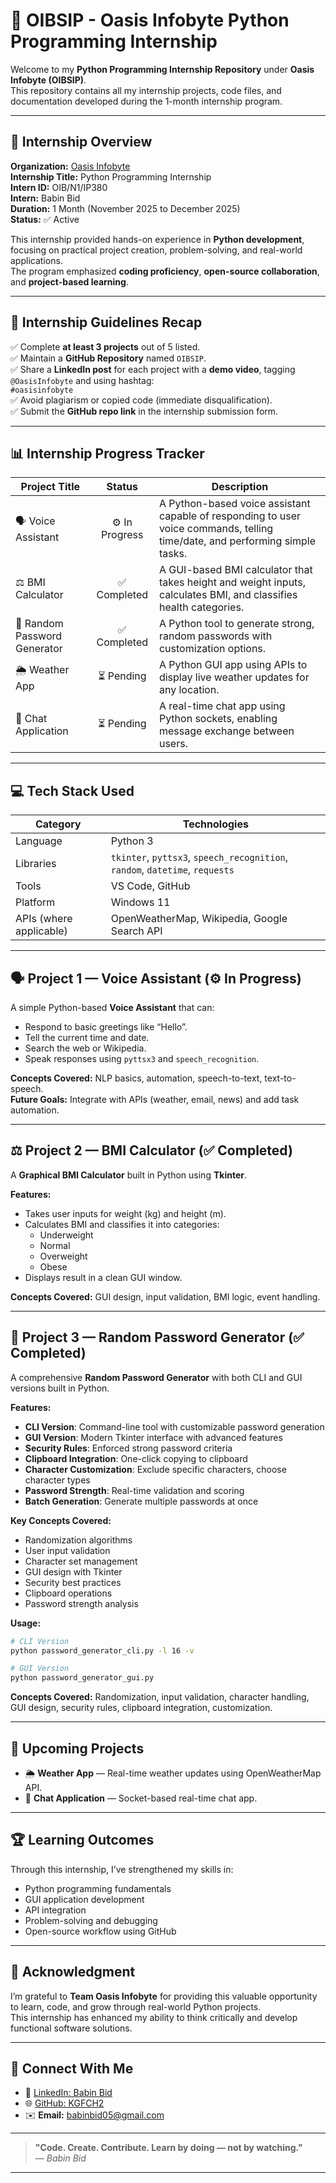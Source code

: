 # 🐍 OIBSIP - Oasis Infobyte Python Programming Internship

Welcome to my **Python Programming Internship Repository** under **Oasis Infobyte (OIBSIP)**.  
This repository contains all my internship projects, code files, and documentation developed during the 1-month internship program.

---

## 🚀 Internship Overview

**Organization:** [Oasis Infobyte](https://www.oasisinfobyte.com)  
**Internship Title:** Python Programming Internship  
**Intern ID:** OIB/N1/IP380  
**Intern:** Babin Bid  
**Duration:** 1 Month (November 2025 to December 2025)  
**Status:** ✅ Active  

This internship provided hands-on experience in **Python development**, focusing on practical project creation, problem-solving, and real-world applications.  
The program emphasized **coding proficiency**, **open-source collaboration**, and **project-based learning**.

---

## 🎯 Internship Guidelines Recap

✅ Complete **at least 3 projects** out of 5 listed.  
✅ Maintain a **GitHub Repository** named `OIBSIP`.  
✅ Share a **LinkedIn post** for each project with a **demo video**, tagging `@OasisInfobyte` and using hashtag:  
`#oasisinfobyte`  
✅ Avoid plagiarism or copied code (immediate disqualification).  
✅ Submit the **GitHub repo link** in the internship submission form.  

---

## 📊 Internship Progress Tracker

| Project Title | Status | Description |
|----------------|:--------:|-------------|
| 🗣️ Voice Assistant | ⚙️ In Progress | A Python-based voice assistant capable of responding to user voice commands, telling time/date, and performing simple tasks. |
| ⚖️ BMI Calculator | ✅ Completed | A GUI-based BMI calculator that takes height and weight inputs, calculates BMI, and classifies health categories. |
| 🔐 Random Password Generator | ✅ Completed | A Python tool to generate strong, random passwords with customization options. |
| 🌦️ Weather App | ⏳ Pending | A Python GUI app using APIs to display live weather updates for any location. |
| 💬 Chat Application | ⏳ Pending | A real-time chat app using Python sockets, enabling message exchange between users. |

---

## 💻 Tech Stack Used

| Category | Technologies |
|-----------|---------------|
| Language | Python 3 |
| Libraries | `tkinter`, `pyttsx3`, `speech_recognition`, `random`, `datetime`, `requests` |
| Tools | VS Code, GitHub |
| Platform | Windows 11 |
| APIs (where applicable) | OpenWeatherMap, Wikipedia, Google Search API |

---

## 🗣️ Project 1 — Voice Assistant (⚙️ In Progress)

A simple Python-based **Voice Assistant** that can:
- Respond to basic greetings like “Hello”.
- Tell the current time and date.
- Search the web or Wikipedia.
- Speak responses using `pyttsx3` and `speech_recognition`.

**Concepts Covered:** NLP basics, automation, speech-to-text, text-to-speech.  
**Future Goals:** Integrate with APIs (weather, email, news) and add task automation.

---

## ⚖️ Project 2 — BMI Calculator (✅ Completed)

A **Graphical BMI Calculator** built in Python using **Tkinter**.

**Features:**
- Takes user inputs for weight (kg) and height (m).
- Calculates BMI and classifies it into categories:
  - Underweight
  - Normal
  - Overweight
  - Obese
- Displays result in a clean GUI window.

**Concepts Covered:** GUI design, input validation, BMI logic, event handling.

---

## 🔐 Project 3 — Random Password Generator (✅ Completed)

A comprehensive **Random Password Generator** with both CLI and GUI versions built in Python.

**Features:**
- **CLI Version**: Command-line tool with customizable password generation
- **GUI Version**: Modern Tkinter interface with advanced features
- **Security Rules**: Enforced strong password criteria
- **Clipboard Integration**: One-click copying to clipboard
- **Character Customization**: Exclude specific characters, choose character types
- **Password Strength**: Real-time validation and scoring
- **Batch Generation**: Generate multiple passwords at once

**Key Concepts Covered:**
- Randomization algorithms
- User input validation
- Character set management
- GUI design with Tkinter
- Security best practices
- Clipboard operations
- Password strength analysis

**Usage:**
```bash
# CLI Version
python password_generator_cli.py -l 16 -v

# GUI Version
python password_generator_gui.py
```

**Concepts Covered:** Randomization, input validation, character handling, GUI design, security rules, clipboard integration, customization.

---

## 🧩 Upcoming Projects

- 🌦️ **Weather App** — Real-time weather updates using OpenWeatherMap API.  
- 💬 **Chat Application** — Socket-based real-time chat app.

---

## 🏆 Learning Outcomes

Through this internship, I’ve strengthened my skills in:
- Python programming fundamentals  
- GUI application development  
- API integration  
- Problem-solving and debugging  
- Open-source workflow using GitHub  

---

## 🧾 Acknowledgment

I’m grateful to **Team Oasis Infobyte** for providing this valuable opportunity to learn, code, and grow through real-world Python projects.  
This internship has enhanced my ability to think critically and develop functional software solutions.

---

## 🔗 Connect With Me

- 💼 [LinkedIn: Babin Bid](https://www.linkedin.com/in/babin-bid-853728293)  
- 🌐 [GitHub: KGFCH2](https://github.com/KGFCH2)  
- ✉️ **Email:** babinbid05@gmail.com 

---

> **"Code. Create. Contribute. Learn by doing — not by watching."**  
> — *Babin Bid*

---
